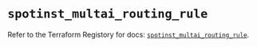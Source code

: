# `spotinst_multai_routing_rule`

Refer to the Terraform Registory for docs: [`spotinst_multai_routing_rule`](https://www.terraform.io/docs/providers/spotinst/r/multai_routing_rule).
